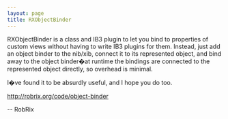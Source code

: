 ```yaml
---
layout: page
title: RXObjectBinder
---
```


RXObjectBinder is a class and IB3 plugin to let you bind to properties of custom views without having to write IB3 plugins for them. Instead, just add an object binder to the nib/xib, connect it to its represented object, and bind away to the object binder�at runtime the bindings are connected to the represented object directly, so overhead is minimal.

I�ve found it to be absurdly useful, and I hope you do too.

http://robrix.org/code/object-binder

-- RobRix

